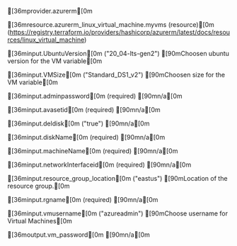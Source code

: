 <!-- BEGIN_TF_DOCS -->




[36mprovider.azurerm[0m




[36mresource.azurerm_linux_virtual_machine.myvms (resource)[0m (https://registry.terraform.io/providers/hashicorp/azurerm/latest/docs/resources/linux_virtual_machine)


[36minput.UbuntuVersion[0m ("20_04-lts-gen2")
[90mChoosen ubuntu version for the VM variable[0m

[36minput.VMSize[0m ("Standard_DS1_v2")
[90mChoosen size for the VM variable[0m

[36minput.adminpassword[0m (required)
[90mn/a[0m

[36minput.avasetid[0m (required)
[90mn/a[0m

[36minput.deldisk[0m ("true")
[90mn/a[0m

[36minput.diskName[0m (required)
[90mn/a[0m

[36minput.machineName[0m (required)
[90mn/a[0m

[36minput.networkInterfaceid[0m (required)
[90mn/a[0m

[36minput.resource_group_location[0m ("eastus")
[90mLocation of the resource group.[0m

[36minput.rgname[0m (required)
[90mn/a[0m

[36minput.vmusername[0m ("azureadmin")
[90mChoose username for Virtual Machines[0m


[36moutput.vm_password[0m
[90mn/a[0m
<!-- END_TF_DOCS -->